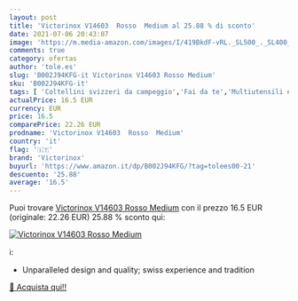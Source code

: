 ```yaml
---
layout: post
title: 'Victorinox V14603  Rosso  Medium al 25.88 % di sconto'
date: 2021-07-06 20:43:07
image: 'https://m.media-amazon.com/images/I/419BkdF-vRL._SL500_._SL400_.jpg'
comments: true
category: ofertas
author: 'tole.es'
slug: 'B002J94KFG-it Victorinox V14603 Rosso Medium'
sku: 'B002J94KFG-it'
tags: [ 'Coltellini svizzeri da campeggio','Fai da te','Multiutensili e accessori','Utensili a mano','Utensili elettrici e a mano','victorinox', ]
actualPrice: 16.5 EUR
currency: EUR
price: 16.5
comparePrice: 22.26 EUR
prodname: 'Victorinox V14603  Rosso  Medium'
country: 'it'
flag: '🇮🇹'
brand: 'Victorinox'
buyurl: 'https://www.amazon.it/dp/B002J94KFG/?tag=tolees00-21'
descuento: '25.88'
average: '16.5'
---
```


Puoi trovare [Victorinox V14603  Rosso  Medium](https://www.amazon.it/dp/B002J94KFG/?tag=tolees00-21) con il prezzo 16.5 EUR (originale: 22.26 EUR) 25.88 % sconto qui:

[![Victorinox V14603  Rosso  Medium](https://m.media-amazon.com/images/I/419BkdF-vRL._SL500_._SL400_.jpg)](https://www.amazon.it/dp/B002J94KFG/?tag=tolees00-21)

ℹ️:

- Unparalleled design and quality; swiss experience and tradition

[🛒 Acquista qui!!](https://www.amazon.it/dp/B002J94KFG/?tag=tolees00-21)
